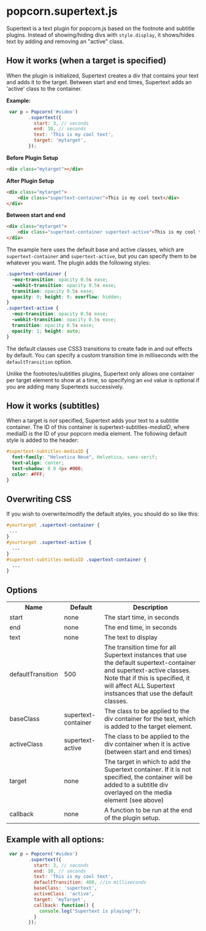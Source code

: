 popcorn.supertext.js
====================

Supertext is a text plugin for popcorn.js based on the footnote and subtitle plugins. Instead of showing/hiding divs with `style.display`, it shows/hides text by adding and removing an "active" class.

How it works (when a target is specified)
-------------
When the plugin is initialized, Supertext creates a div that contains your text and adds it to the target. Between start and end times, Supertext adds an 'active' class to the container.

**Example:**
```javascript
 var p = Popcorn('#video')
        .supertext({
          start: 3, // seconds
          end: 10, // seconds
          text: 'This is my cool text',
          target: 'mytarget',
        });
```
**Before Plugin Setup**
```html
<div class="mytarget"></div>
```
**After Plugin Setup**
```html
<div class="mytarget">
	<div class="supertext-container">This is my cool text</div>
</div>
```
**Between start and end**
```html
<div class="mytarget">
	<div class="supertext-container supertext-active">This is my cool text</div>
</div>
```
The example here uses the default base and active classes, which are `supertext-container` and `supertext-active`, but you can specify them to be whatever you want. The plugin adds the following styles:

```css
.supertext-container { 
  -moz-transition: opacity 0.5s ease;
  -webkit-transition: opacity 0.5s ease;
  transition: opacity 0.5s ease;
  opacity: 0; height: 0; overflow: hidden;
}
.supertext-active { 
  -moz-transition: opacity 0.5s ease;
  -webkit-transition: opacity 0.5s ease;
  transition: opacity 0.5s ease;
  opacity: 1; height: auto;
}
```

The default classes use CSS3 transitions to create fade in and out effects by default. You can specify a custom transition time in milliseconds with the `defaultTransition` option.

Unlike the footnotes/subtitles plugins, Supertext only allows one container per target element to show at a time, so specifying an `end` value is optional if you are adding many Supertexts successively.

How it works (subtitles)
-------------
When a target is *not* specified, Supertext adds your text to a subtitle container. The ID of this container is supertext-subtitles-*mediaID*, where mediaID is the ID of your popcorn media element. The following default style is added to the header:
```css
#supertext-subtitles-mediaID { 
  font-family: "Helvetica Neue", Helvetica, sans-serif;
  text-align: center;
  text-shadow: 0 0 4px #000;
  color: #FFF;
}
```
Overwriting CSS
-------------
If you wish to overwrite/modify the default styles, you should do so like this:
```css
#yourtarget .supertext-container { 
 ...
}
#yourtarget .supertext-active { 
  ...
}
#supertext-subtitles-mediaID .supertext-container { 
  ...
}
```

Options
-------------
<table>
  <tr>
    <th>Name</th><th>Default</th><th>Description</th>
  </tr>
  <tr>
    <td>start</td><td>none</td><td>The start time, in seconds</td>
  </tr>
  <tr>
    <td>end</td><td>none</td><td>The end time, in seconds</td>
  </tr>
  <tr>
    <td>text</td><td>none</td><td>The text to display</td>
  </tr>
  <tr>
    <td>defaultTransition</td><td>500</td><td>The transition time for all Supertext instances that use the default supertext-container and supertext-active classes. Note that if this is specified, it will affect ALL Supertext instsances that use the default classes.</td>
  </tr>
  <tr>
    <td>baseClass</td><td>supertext-container</td><td>The class to be applied to the div container for the text, which is added to the target element.</td>
  </tr>
  <tr>
    <td>activeClass</td><td>supertext-active</td><td>The class to be applied to the div container when it is active (between start and end times)</td>
  </tr>
  <tr>
    <td>target</td><td>none</td><td>The target in which to add the Supertext container. If it is not specified, the container will be added to a subtitle div overlayed on the media element (see above)</td>
  </tr>
   <tr>
    <td>callback</td><td>none</td><td>A function to be run at the end of the plugin setup.</td>
  </tr>
</table>


Example with all options:
-------------
```javascript
 var p = Popcorn('#video')
        .supertext({
          start: 3, // seconds
          end: 10, // seconds
          text: 'This is my cool text',
          defaultTransition: 400, //in milliseconds
          baseClass: 'supertext',
          activeClass: 'active',
          target: 'myTarget',
          callback: function() {
            console.log("Supertext is playing!");
          }
        });
```